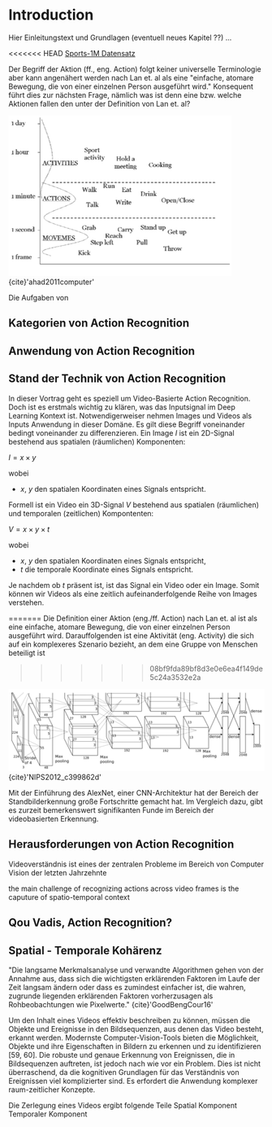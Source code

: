 # Introduction

Hier Einleitungstext und Grundlagen (eventuell neues Kapitel ??) ...

<<<<<<< HEAD
[Sports-1M Datensatz](https://paperswithcode.com/dataset/sports-1m)

Der Begriff der Aktion (ff., eng. Action) folgt keiner universelle Terminologie aber kann angenähert werden nach Lan et. al als eine "einfache, atomare Bewegung, die von einer einzelnen Person ausgeführt wird." Konsequent führt dies zur nächsten Frage, nämlich was ist denn eine bzw. welche Aktionen fallen den unter der Definition von Lan et. al? 


![move_and_action](img/Concept_of_moveme_and_action_hierarchy.png){cite}'ahad2011computer'


Die Aufgaben von 

## Kategorien von Action Recognition
## Anwendung von Action Recognition

## Stand der Technik von Action Recognition 

In dieser Vortrag geht es speziell um Video-Basierte Action Recognition. Doch ist es erstmals wichtig zu klären, was das Inputsignal im Deep Learning Kontext ist. 
Notwendigerweiser nehmen Images und Videos als Inputs Anwendung in dieser Domäne. Es gilt diese Begriff voneinander bedingt voneinander zu differenzieren.
Ein Image $I$ ist ein 2D-Signal bestehend aus spatialen (räumlichen) Komponenten:

$I = x \times y$ 

wobei 

- $x$, $y$ den spatialen Koordinaten eines Signals entspricht.

Formell ist ein Video ein 3D-Signal $V$ bestehend aus spatialen (räumlichen) und temporalen (zeitlichen) Kompontenten:

$V =  x \times y \times t$

wobei

- $x$, $y$ den spatialen Koordinaten eines Signals entspricht,
- $t$ die temporale Koordinate eines Signals entspricht.

Je nachdem ob $t$ präsent ist, ist das Signal ein Video oder ein Image. Somit können wir Videos als eine zeitlich aufeinanderfolgende Reihe von Images verstehen. 


=======
Die Definition einer Aktion (eng./ff. Action) nach Lan et. al ist als eine einfache, atomare Bewegung, die von einer einzelnen Person ausgeführt wird. Darauffolgenden ist eine Aktivität (eng. Activity) die sich auf ein komplexeres Szenario bezieht, an dem eine Gruppe von Menschen beteiligt ist
>>>>>>> 08bf9fda89bf8d3e0e6ea4f149de5c24a3532e2a

![AlexNet](img/AlexNetArchitecture.png){cite}'NIPS2012_c399862d'

Mit der Einführung des AlexNet, einer CNN-Architektur hat der Bereich der Standbilderkennung große Fortschritte gemacht hat.
Im Vergleich dazu, gibt es zurzeit bemerkenswert signifikanten Funde im Bereich der videobasierten Erkennung. 

## Herausforderungen von Action Recognition

Videoverständnis ist eines der zentralen Probleme im Bereich von Computer Vision der letzten Jahrzehnte 

the main challenge of recognizing actions across video frames is the caputure of spatio-temporal context 

## Qou Vadis, Action Recognition? 

## Spatial - Temporale Kohärenz
"Die langsame Merkmalsanalyse und verwandte Algorithmen gehen von der Annahme aus, dass sich die wichtigsten erklärenden Faktoren im Laufe der Zeit langsam ändern oder dass es zumindest einfacher ist, die wahren, zugrunde liegenden erklärenden Faktoren vorherzusagen als Rohbeobachtungen wie Pixelwerte." {cite}'GoodBengCour16'


 Um den Inhalt eines Videos effektiv beschreiben zu können, müssen die Objekte und Ereignisse in den Bildsequenzen, aus denen das Video besteht, erkannt werden. Modernste Computer-Vision-Tools bieten die Möglichkeit, Objekte und ihre Eigenschaften in Bildern zu erkennen und zu identifizieren [59, 60]. Die robuste und genaue Erkennung von Ereignissen, die in Bildsequenzen auftreten, ist jedoch nach wie vor ein Problem. Dies ist nicht überraschend, da die kognitiven Grundlagen für das Verständnis von Ereignissen viel komplizierter sind. Es erfordert die Anwendung komplexer raum-zeitlicher Konzepte.

Die Zerlegung eines Videos ergibt folgende Teile
    Spatial Komponent
    Temporaler Komponent

